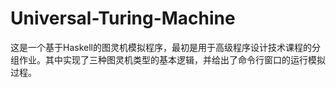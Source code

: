 # Universal-Turing-Machine
这是一个基于Haskell的图灵机模拟程序，最初是用于高级程序设计技术课程的分组作业。其中实现了三种图灵机类型的基本逻辑，并给出了命令行窗口的运行模拟过程。
